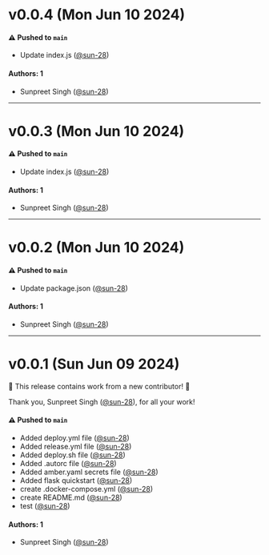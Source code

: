 # v0.0.4 (Mon Jun 10 2024)

#### ⚠️ Pushed to `main`

- Update index.js ([@sun-28](https://github.com/sun-28))

#### Authors: 1

- Sunpreet Singh ([@sun-28](https://github.com/sun-28))

---

# v0.0.3 (Mon Jun 10 2024)

#### ⚠️ Pushed to `main`

- Update index.js ([@sun-28](https://github.com/sun-28))

#### Authors: 1

- Sunpreet Singh ([@sun-28](https://github.com/sun-28))

---

# v0.0.2 (Mon Jun 10 2024)

#### ⚠️ Pushed to `main`

- Update package.json ([@sun-28](https://github.com/sun-28))

#### Authors: 1

- Sunpreet Singh ([@sun-28](https://github.com/sun-28))

---

# v0.0.1 (Sun Jun 09 2024)

:tada: This release contains work from a new contributor! :tada:

Thank you, Sunpreet Singh ([@sun-28](https://github.com/sun-28)), for all your work!

#### ⚠️ Pushed to `main`

- Added deploy.yml file ([@sun-28](https://github.com/sun-28))
- Added release.yml file ([@sun-28](https://github.com/sun-28))
- Added deploy.sh file ([@sun-28](https://github.com/sun-28))
- Added .autorc file ([@sun-28](https://github.com/sun-28))
- Added amber.yaml secrets file ([@sun-28](https://github.com/sun-28))
- Added flask quickstart ([@sun-28](https://github.com/sun-28))
- create .docker-compose.yml ([@sun-28](https://github.com/sun-28))
- create README.md ([@sun-28](https://github.com/sun-28))
- test ([@sun-28](https://github.com/sun-28))

#### Authors: 1

- Sunpreet Singh ([@sun-28](https://github.com/sun-28))
